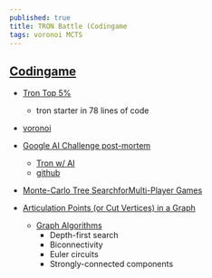 ```yaml
---
published: true
title: TRON Battle (Codingame
tags: voronoi MCTS
---
```

## [Codingame](https://www.codingame.com/multiplayer/bot-programming/tron-battle)

- [Tron Top 5%](https://vks.ai/2016-09-07-ai-challenge-in-78-lines)
	- tron starter in 78 lines of code

- [voronoi](https://tech.io/playgrounds/243/voronoi-diagrams/what-are-voronoi-diagrams?utm_source=codingame&utm_medium=details-page&utm_campaign=puzzle-to-playground&utm_content=tron)
- [Google AI Challenge post-mortem](https://www.a1k0n.net/2010/03/04/google-ai-postmortem.html)
	- [Tron w/ AI](https://www.a1k0n.net/code/tron.html)
    - [github](https://github.com/a1k0n/tronbot)


- [Monte-Carlo Tree SearchforMulti-Player Games](https://project.dke.maastrichtuniversity.nl/games/files/phd/Nijssen_thesis.pdf)
- [Articulation Points (or Cut Vertices) in a Graph](https://www.geeksforgeeks.org/articulation-points-or-cut-vertices-in-a-graph/)
	- [Graph Algorithms](https://www.eecs.wsu.edu/~holder/courses/CptS223/spr08/slides/graphapps.pdf)
		- Depth-first search
        - Biconnectivity
        - Euler circuits
        - Strongly-connected components